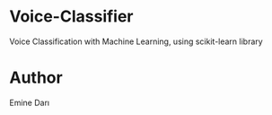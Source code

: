 # Voice-Classifier
Voice Classification with Machine Learning, using scikit-learn library
# Author
Emine Darı
